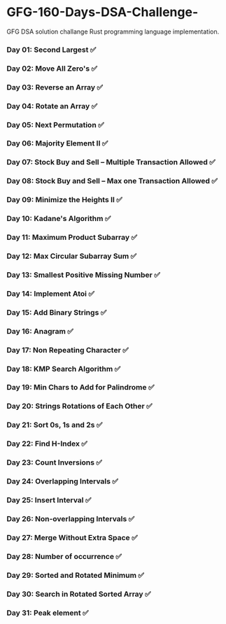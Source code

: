 # GFG-160-Days-DSA-Challenge-

GFG DSA solution challange Rust programming language implementation.

### Day 01: Second Largest ✅
### Day 02: Move All Zero's ✅
### Day 03: Reverse an Array ✅
### Day 04: Rotate an Array ✅
### Day 05: Next Permutation ✅
### Day 06: Majority Element II ✅
### Day 07: Stock Buy and Sell – Multiple Transaction Allowed ✅
### Day 08: Stock Buy and Sell – Max one Transaction Allowed ✅
### Day 09: Minimize the Heights II ✅
### Day 10: Kadane's Algorithm ✅
### Day 11: Maximum Product Subarray ✅
### Day 12: Max Circular Subarray Sum ✅ 
### Day 13: Smallest Positive Missing Number ✅
### Day 14: Implement Atoi ✅
### Day 15: Add Binary Strings ✅
### Day 16: Anagram ✅
### Day 17: Non Repeating Character ✅
### Day 18: KMP Search Algorithm ✅
### Day 19: Min Chars to Add for Palindrome ✅
### Day 20: Strings Rotations of Each Other ✅
### Day 21: Sort 0s, 1s and 2s ✅
### Day 22: Find H-Index ✅
### Day 23: Count Inversions ✅
### Day 24: Overlapping Intervals ✅
### Day 25: Insert Interval ✅
### Day 26: Non-overlapping Intervals ✅
### Day 27: Merge Without Extra Space ✅
### Day 28: Number of occurrence ✅
### Day 29: Sorted and Rotated Minimum ✅
### Day 30: Search in Rotated Sorted Array ✅
### Day 31: Peak element ✅
